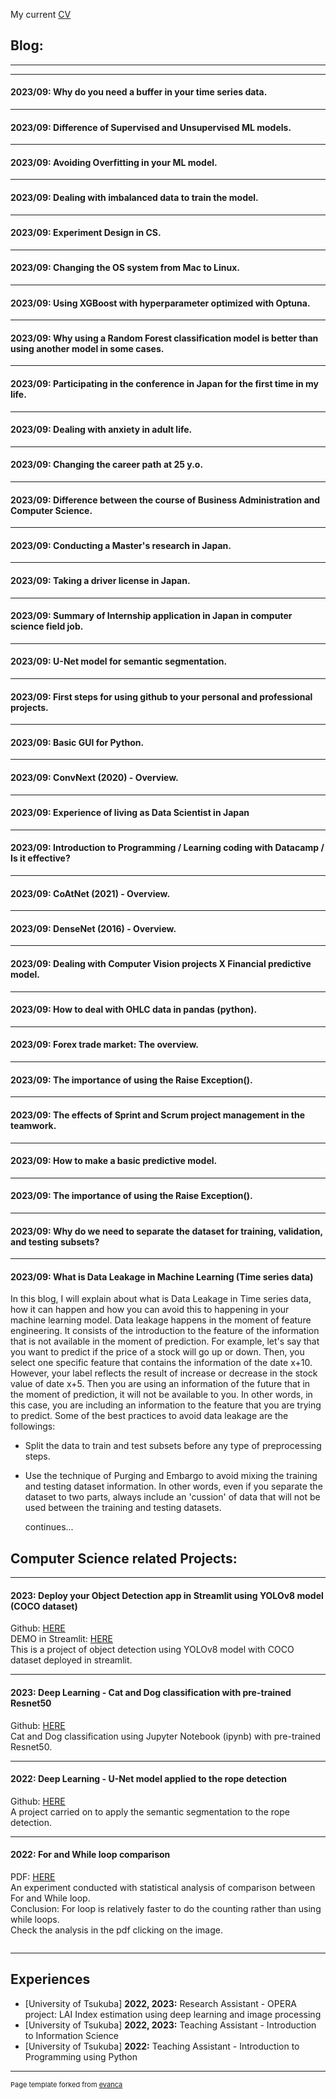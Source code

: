 My current
<a href="pdf/SatoMario_CV_2023.pdf">CV</a>

## Blog: 
---


---
#### **2023/09:** Why do you need a buffer in your time series data.

---
#### **2023/09:** Difference of Supervised and Unsupervised ML models.

---
#### **2023/09:** Avoiding Overfitting in your ML model.

---
#### **2023/09:** Dealing with imbalanced data to train the model.

---
#### **2023/09:** Experiment Design in CS.

---
#### **2023/09:** Changing the OS system from Mac to Linux.

---
#### **2023/09:** Using XGBoost with hyperparameter optimized with Optuna.

---
#### **2023/09:** Why using a Random Forest classification model is better than using another model in some cases.

---
#### **2023/09:** Participating in the conference in Japan for the first time in my life.

---
#### **2023/09:** Dealing with anxiety in adult life.

---
#### **2023/09:** Changing the career path at 25 y.o.

---
#### **2023/09:** Difference between the course of Business Administration and Computer Science.

---
#### **2023/09:** Conducting a Master's research in Japan.

---
#### **2023/09:** Taking a driver license in Japan.

---
#### **2023/09:** Summary of Internship application in Japan in computer science field job.

---
#### **2023/09:** U-Net model for semantic segmentation.

---
#### **2023/09:** First steps for using github to your personal and professional projects.

---
#### **2023/09:** Basic GUI for Python.

---
#### **2023/09:** ConvNext (2020) - Overview.

---
#### **2023/09:** Experience of living as Data Scientist in Japan

---
#### **2023/09:** Introduction to Programming / Learning coding with Datacamp / Is it effective?

---
#### **2023/09:** CoAtNet (2021) - Overview.

---
#### **2023/09:** DenseNet (2016) - Overview.

---
#### **2023/09:** Dealing with Computer Vision projects X Financial predictive model.

---
#### **2023/09:** How to deal with OHLC data in pandas (python).

---
#### **2023/09:** Forex trade market: The overview.

---
#### **2023/09:** The importance of using the Raise Exception().

---
#### **2023/09:** The effects of Sprint and Scrum project management in the teamwork.

---
#### **2023/09:** How to make a basic predictive model.

---
#### **2023/09:** The importance of using the Raise Exception().


---
#### **2023/09:** Why do we need to separate the dataset for training, validation, and testing subsets?


---
#### **2023/09:** What is Data Leakage in Machine Learning (Time series data) 
In this blog, I will explain about what is Data Leakage in Time series data, how it can happen and how you can avoid this to happening in your machine learning model.
Data leakage happens in the moment of feature engineering. It consists of the introduction to the feature of the information that is not available in the moment of prediction.
For example, let's say that you want to predict if the price of a stock will go up or down. Then, you select one specific feature that contains the information of the date x+10. However, your label reflects the result of increase or decrease in the stock value of date x+5. Then you are using an information of the future that in the moment of prediction, it will not be available to you. In other words, in this case, you are including an information to the feature that you are trying to predict.
Some of the best practices to avoid data leakage are the followings:
- Split the data to train and test subsets before any type of preprocessing steps.
- Use the technique of Purging and Embargo to avoid mixing the training and testing dataset information. In other words, even if you separate the dataset to two parts, always include an 'cussion' of data that will not be used between the training and testing datasets.

  continues...

## Computer Science related Projects: 
---

#### **2023:** Deploy your Object Detection app in Streamlit using YOLOv8 model (COCO dataset) 
Github: <a href="https://github.com/mariotsato/YOLOv8_object_detection_streamlit/">HERE</a><br> 
DEMO in Streamlit: <a href="https://mariotsato-yolov8-object-detection-streamlit-app-9gw2rr.streamlit.app/">HERE</a><br>
This is a project of object detection using YOLOv8 model with COCO dataset deployed in streamlit.
<a href="https://github.com/mariotsato/YOLOv8_object_detection_streamlit" class="image fit"><img src="images/obj_detection.png" alt=""></a><br>

---
#### **2023:** Deep Learning - Cat and Dog classification with pre-trained Resnet50
Github: <a href="https://github.com/mariotsato/cat_dog_classification_resnet50">HERE</a><br>
Cat and Dog classification using Jupyter Notebook (ipynb) with pre-trained Resnet50.<br>
<a href="https://github.com/mariotsato/cat_dog_classification_resnet50" class="image fit"><img src="images/dog.png" alt=""></a><br>

---
#### **2022:** Deep Learning - U-Net model applied to the rope detection
Github: <a href="https://github.com/mariotsato/unet_rope_detection">HERE</a><br>
A project carried on to apply the semantic segmentation to the rope detection.<br>
<a href="https://github.com/mariotsato/unet_rope_detection" class="image fit"><img src="images/unet.png" alt=""></a><br>

---
#### **2022:** For and While loop comparison
PDF: <a href="pdf/assignment_2_Sato Mario.pdf">HERE</a><br>
An experiment conducted with statistical analysis of comparison between For and While loop.<br>
Conclusion: For loop is relatively faster to do the counting rather than using while loops.<br>
Check the analysis in the pdf clicking on the image.<br>

<a href="pdf/assignment_2_Sato Mario.pdf" class="image fit"><img src="images/for_while.png" alt=""></a>

---
## Experiences
- [University of Tsukuba] **2022, 2023:** Research Assistant - OPERA project: LAI Index estimation using deep learning and image processing
- [University of Tsukuba] **2022, 2023:** Teaching Assistant - Introduction to Information Science
- [University of Tsukuba] **2022:** Teaching Assistant - Introduction to Programming using Python

---
<p style="font-size:11px">Page template forked from <a href="https://github.com/evanca/quick-portfolio">evanca</a></p>
<!-- Remove above link if you don't want to attibute -->
